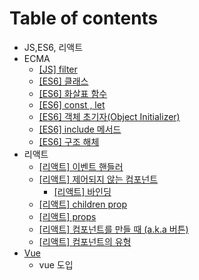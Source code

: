 # Table of contents

* JS,ES6, 리액트
* ECMA
  * [\[JS\] filter](ecma/js-filter.md)
  * [\[ES6\] 클래스](ecma/es6.md)
  * [\[ES6\] 화살표 함수](ecma/es6-1.md)
  * [\[ES6\] const , let](ecma/es6-const-let.md)
  * [\[ES6\] 객체 초기자\(Object Initializer\)](ecma/es6-object-initializer.md)
  * [\[ES6\] include 메서드](ecma/es6-include.md)
  * [\[ES6\] 구조 해체](ecma/es6-2.md)
* 리액트
  * [\[리액트\] 이벤트 핸들러](undefined-2/untitled.md)
  * [\[리액트\] 제어되지 않는 컴포넌트](undefined-2/untitled-1/README.md)
    * [\[리액트\] 바인딩](undefined-2/untitled-1/undefined.md)
  * [\[리액트\] children prop](undefined-2/untitled-2.md)
  * [\[리액트\] props](undefined-2/props.md)
  * [\[리액트\] 컴포넌트를 만들 때 \(a.k.a 버튼\)](undefined-2/a.k.a.md)
  * [\[리액트\] 컴포넌트의 유형](undefined-2/undefined-1.md)
* [Vue](vue/README.md)
  * vue 도입

